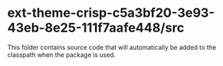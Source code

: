 # ext-theme-crisp-c5a3bf20-3e93-43eb-8e25-111f7aafe448/src

This folder contains source code that will automatically be added to the classpath when
the package is used.
